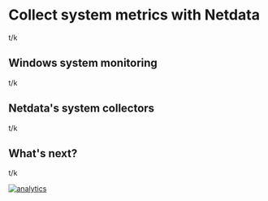 <!--
title: "Collect system metrics with Netdata"
sidebar_label: "System metrics"
description: ""
custom_edit_url: https://github.com/netdata/netdata/edit/master/docs/collect/system-metrics.md
-->

# Collect system metrics with Netdata

t/k

## Windows system monitoring

t/k

## Netdata's system collectors

t/k

## What's next?

t/k

[![analytics](https://www.google-analytics.com/collect?v=1&aip=1&t=pageview&_s=1&ds=github&dr=https%3A%2F%2Fgithub.com%2Fnetdata%2Fnetdata&dl=https%3A%2F%2Fmy-netdata.io%2Fgithub%2Fdocs%2Fcollect%2Fsystem-metrics&_u=MAC~&cid=5792dfd7-8dc4-476b-af31-da2fdb9f93d2&tid=UA-64295674-3)](<>)
